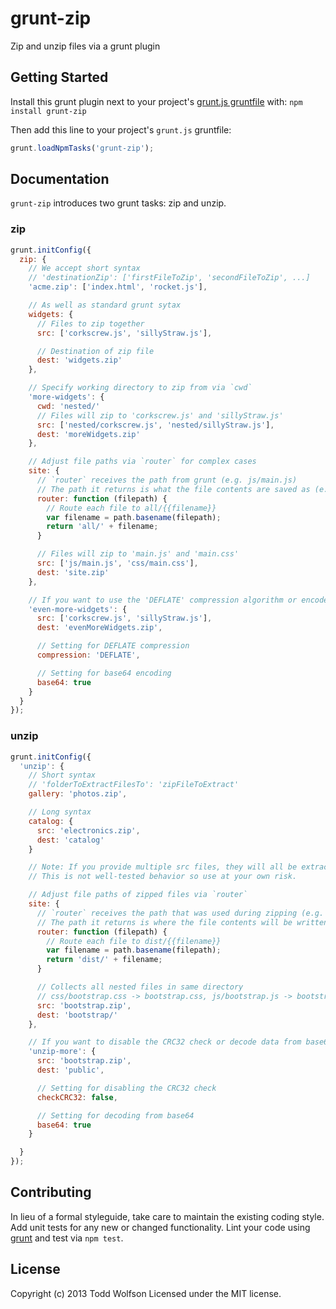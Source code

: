 # grunt-zip

Zip and unzip files via a grunt plugin

## Getting Started
Install this grunt plugin next to your project's [grunt.js gruntfile][getting_started] with: `npm install grunt-zip`

Then add this line to your project's `grunt.js` gruntfile:

```javascript
grunt.loadNpmTasks('grunt-zip');
```

[grunt]: http://gruntjs.com/
[getting_started]: https://github.com/gruntjs/grunt/blob/master/docs/getting_started.md

## Documentation
`grunt-zip` introduces two grunt tasks: zip and unzip.

### zip
```js
grunt.initConfig({
  zip: {
    // We accept short syntax
    // 'destinationZip': ['firstFileToZip', 'secondFileToZip', ...]
    'acme.zip': ['index.html', 'rocket.js'],

    // As well as standard grunt sytax
    widgets: {
      // Files to zip together
      src: ['corkscrew.js', 'sillyStraw.js'],

      // Destination of zip file
      dest: 'widgets.zip'
    },

    // Specify working directory to zip from via `cwd`
    'more-widgets': {
      cwd: 'nested/'
      // Files will zip to 'corkscrew.js' and 'sillyStraw.js'
      src: ['nested/corkscrew.js', 'nested/sillyStraw.js'],
      dest: 'moreWidgets.zip'
    },

    // Adjust file paths via `router` for complex cases
    site: {
      // `router` receives the path from grunt (e.g. js/main.js)
      // The path it returns is what the file contents are saved as (e.g. all/main.js)
      router: function (filepath) {
        // Route each file to all/{{filename}}
        var filename = path.basename(filepath);
        return 'all/' + filename;
      }

      // Files will zip to 'main.js' and 'main.css'
      src: ['js/main.js', 'css/main.css'],
      dest: 'site.zip'
    },

    // If you want to use the 'DEFLATE' compression algorithm or encode data in base64, you must opt-in to it
    'even-more-widgets': {
      src: ['corkscrew.js', 'sillyStraw.js'],
      dest: 'evenMoreWidgets.zip',

      // Setting for DEFLATE compression
      compression: 'DEFLATE',

      // Setting for base64 encoding
      base64: true
    }
  }
});
```

### unzip
```js
grunt.initConfig({
  'unzip': {
    // Short syntax
    // 'folderToExtractFilesTo': 'zipFileToExtract'
    gallery: 'photos.zip',

    // Long syntax
    catalog: {
      src: 'electronics.zip',
      dest: 'catalog'
    }

    // Note: If you provide multiple src files, they will all be extracted to the same folder.
    // This is not well-tested behavior so use at your own risk.

    // Adjust file paths of zipped files via `router`
    site: {
      // `router` receives the path that was used during zipping (e.g. css/bootstrap.css)
      // The path it returns is where the file contents will be written to (e.g. dist/bootstrap.css)
      router: function (filepath) {
        // Route each file to dist/{{filename}}
        var filename = path.basename(filepath);
        return 'dist/' + filename;
      }

      // Collects all nested files in same directory
      // css/bootstrap.css -> bootstrap.css, js/bootstrap.js -> bootstrap.js
      src: 'bootstrap.zip',
      dest: 'bootstrap/'
    },

    // If you want to disable the CRC32 check or decode data from base64, you must opt-in to it
    'unzip-more': {
      src: 'bootstrap.zip',
      dest: 'public',

      // Setting for disabling the CRC32 check
      checkCRC32: false,

      // Setting for decoding from base64
      base64: true
    }

  }
});
```

## Contributing
In lieu of a formal styleguide, take care to maintain the existing coding style. Add unit tests for any new or changed functionality. Lint your code using [grunt][grunt] and test via `npm test`.

## License
Copyright (c) 2013 Todd Wolfson
Licensed under the MIT license.
